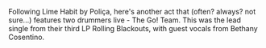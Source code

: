 Following Lime Habit by Poliça, here's another act that (often? always? not sure...) features two drummers live - The Go! Team. This was the lead single from their third LP Rolling Blackouts, with guest vocals from Bethany Cosentino.

